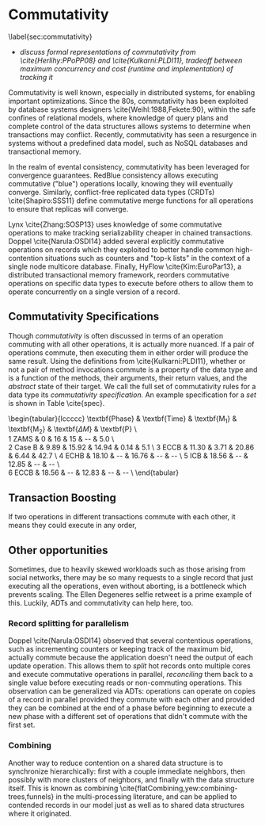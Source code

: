 # Commutativity
\label{sec:commutativity}

- *discuss formal representations of commutativity from \cite{Herlihy:PPoPP08} and \cite{Kulkarni:PLDI11}, tradeoff between maximum concurrency and cost (runtime and implementation) of tracking it* 


Commutativity is well known, especially in distributed systems, for enabling important optimizations. Since the 80s, commutativity has been exploited by database systems designers \cite{Weihl:1988,Fekete:90}, within the safe confines of relational models, where knowledge of query plans and complete control of the data structures allows systems to determine when transactions may conflict. Recently, commutativity has seen a resurgence in systems without a predefined data model, such as NoSQL databases and transactional memory.

In the realm of evental consistency, commutativity has been leveraged for convergence guarantees.
RedBlue consistency allows executing commutative ("blue") operations locally, knowing they will eventually converge. Similarly, conflict-free replicated data types (CRDTs) \cite{Shapiro:SSS11} define commutative merge functions for all operations to ensure that replicas will converge.

Lynx \cite{Zhang:SOSP13} uses knowledge of some commutative operations to make tracking serializability cheaper in chained transactions. Doppel \cite{Narula:OSDI14} added several explicitly commutative operations on records which they exploited to better handle common high-contention situations such as counters and "top-k lists" in the context of a single node multicore database. Finally, HyFlow \cite{Kim:EuroPar13}, a distributed transactional memory framework, reorders commutative operations on specific data types to execute before others to allow them to operate concurrently on a single version of a record.

## Commutativity Specifications

Though *commutativity* is often discussed in terms of an operation commuting with all other operations, it is actually more nuanced. If a pair of operations commute, then executing them in either order will produce the same result. Using the definitions from \cite{Kulkarni:PLDI11}, whether or not a pair of method invocations commute is a property of the data type and is a function of the methods, their arguments, their return values, and the *abstract* state of their target. We call the full set of commutativity rules for a data type its *commutativity specification.* An example specification for a *set* is shown in Table \cite{spec}.

\begin{tabular}{lccccc}
  \textbf{Phase}        & \textbf{Time} & \textbf{M$_1$}  & \textbf{M$_2$} &  \textbf{$\Delta M$} & \textbf{P} \\   
    1 ZAMS           & 0      & 16     & 15    & --   & 5.0   \\            
    2 Case B       & 9.89   & 15.92  & 14.94 & 0.14 & 5.1   \\
    3 ECCB        & 11.30  &  3.71  & 20.86 & 6.44 & 42.7  \\
    4 ECHB      & 18.10  & --     & 16.76 &  --  & --    \\
    5 ICB       & 18.56  & --     & 12.85 &  --  & --    \\    
    6 ECCB      & 18.56  & --     & 12.83 &  --  & --    \\
\end{tabular}

## Transaction Boosting
If two operations in different transactions commute with each other, it means they could execute in any order, 

## Other opportunities

Sometimes, due to heavily skewed workloads such as those arising from social networks, there may be so many requests to a single record that just executing all the operations, even without aborting, is a bottleneck which prevents scaling. The Ellen Degeneres selfie retweet is a prime example of this. Luckily, ADTs and commutativity can help here, too.

### Record splitting for parallelism
Doppel \cite{Narula:OSDI14} observed that several contentious operations, such as incrementing counters or keeping track of the maximum bid, actually commute because the application doesn't need the output of each update operation. This allows them to *split* hot records onto multiple cores and execute commutative operations in parallel, *reconciling* them back to a single value before executing reads or non-commuting operations. This observation can be generalized via ADTs: operations can operate on copies of a record in parallel provided they commute with each other and provided they can be combined at the end of a phase before beginning to execute a new phase with a different set of operations that didn't commute with the first set.

### Combining
Another way to reduce contention on a shared data structure is to synchronize hierarchically: first with a couple immediate neighbors, then possibly with more clusters of neighbors, and finally with the data structure itself. This is known as combining \cite{flatCombining,yew:combining-trees,funnels} in the multi-processing literature, and can be applied to contended records in our model just as well as to shared data structures where it originated.

